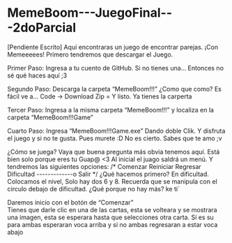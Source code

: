 # MemeBoom---JuegoFinal---2doParcial
[Pendiente Escrito]
Aquí encontraras un juego de encontrar parejas. ¡Con Memeeeees!
Primero tendremos que descargar el Juego.

Primer Paso:
Ingresa a tu cuento de GitHub. Si no tienes una… Entonces no sé qué haces aquí ;3

Segundo Paso:
Descarga la carpeta “MemeBoom!!!”
¿Como que como? Es fácil ve a… Code -> Download Zip = Y listo. Ya tienes la carperta

Tercer Paso:
Ingresa a la misma carpeta “MemeBoom!!!” y localiza en la carpeta “MemeBoom!!!Game” 

Cuarto Paso:
Ingresa “MemeBoom!!!Game.exe” Dando doble Clik. Y disfruta el juego y si no te gusta. Pues murete :D 
No es cierto. Sabes que te amo ;v

¿Cómo se juega?
Vaya que buena pregunta más obvia tenemos aquí. Está bien solo porque eres tu Guap@ <3
Al inicial el juago saldrá un menú. Y tendremos las siguientes opciones:
/*
Comenzar
Reiniciar
Regresar
Dificultad
-------------o
Salir
*/
¿Qué hacemos primero?
En dificultad. Colocamos el nivel, Solo hay dos 6 y 8. Recuerda que se manipula con el circulo debajo de dificultad.
¿Qué porque no hay más? ke ti´

Daremos inicio con el botón de “Comenzar”  
Tienes que darle clic en una de las cartas, esta se volteara y se mostrara una imagen, esta se esperara hasta que selecciones otra carta. Sí es su para ambas esperaran voca arriba y sí no ambas regresaran a estar voca abajo

